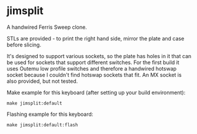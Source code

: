 # jimsplit

A handwired Ferris Sweep clone.

STLs are provided - to print the right hand side, mirror the plate and case before slicing.

It's designed to support various sockets, so the plate has holes in it that can be used for sockets that support different switches. For the first build it uses Outemu low profile switches and therefore a handwired hotswap socket because I couldn't find hotswap sockets that fit. An MX socket is also provided, but not tested.

Make example for this keyboard (after setting up your build environment):

    make jimsplit:default

Flashing example for this keyboard:

    make jimsplit:default:flash

